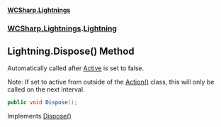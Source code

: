 #### [WCSharp.Lightnings](README.md 'README')
### [WCSharp.Lightnings](WCSharp.Lightnings.md 'WCSharp.Lightnings').[Lightning](WCSharp.Lightnings.Lightning.md 'WCSharp.Lightnings.Lightning')

## Lightning.Dispose() Method

Automatically called after [Active](../WCSharp.Events/WCSharp.Events.IPeriodicDisposableAction.Active.md 'WCSharp.Events.IPeriodicDisposableAction.Active') is set to false.  
  
Note: If set to active from outside of the [Action()](../WCSharp.Events/WCSharp.Events.IPeriodicDisposableAction.Action().md 'WCSharp.Events.IPeriodicDisposableAction.Action') class, this will only be called on the next interval.

```csharp
public void Dispose();
```

Implements [Dispose()](../WCSharp.Events/WCSharp.Events.IPeriodicDisposableAction.Dispose().md 'WCSharp.Events.IPeriodicDisposableAction.Dispose')
